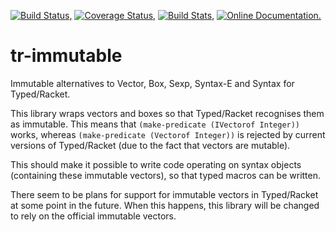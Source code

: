 [![Build Status,](https://img.shields.io/travis/jsmaniac/tr-immutable/master.svg)](https://travis-ci.org/jsmaniac/tr-immutable)
[![Coverage Status,](https://img.shields.io/codecov/c/github/jsmaniac/tr-immutable/main.svg)](https://codecov.io/gh/jsmaniac/tr-immutable/branch/main)
[![Build Stats,](https://img.shields.io/badge/build-stats-blue.svg)](http://jsmaniac.github.io/travis-stats/#jsmaniac/tr-immutable)
[![Online Documentation.](https://img.shields.io/badge/docs-online-blue.svg)](http://docs.racket-lang.org/tr-immutable/)

tr-immutable
============

Immutable alternatives to Vector, Box, Sexp, Syntax-E and Syntax for
Typed/Racket.

This library wraps vectors and boxes so that Typed/Racket recognises them as
immutable. This means that `(make-predicate (IVectorof Integer))` works,
whereas `(make-predicate (Vectorof Integer))` is rejected by current versions
of Typed/Racket (due to the fact that vectors are mutable).

This should make it possible to write code operating on syntax objects
(containing these immutable vectors), so that typed macros can be written.

There seem to be plans for support for immutable vectors in Typed/Racket at
some point in the future. When this happens, this library will be changed to
rely on the official immutable vectors.
